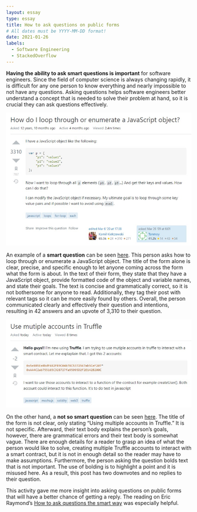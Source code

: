```yaml
---
layout: essay
type: essay
title: How to ask questions on public forms
# All dates must be YYYY-MM-DD format!
date: 2021-01-26
labels:
  - Software Engineering
  - StackedOverflow
---
```


**Having the ability to ask smart questions is important** for software engineers. Since the field of computer science is always changing rapidly, it is difficult for any one person to know everything and nearly impossible to not have any questions. Asking questions helps software engineers better understand a concept that is needed to solve their problem at hand, so it is crucial they can ask questions effectively.

<img class="ui image" src="../images/smartQuestion.jpg">

An example of a **smart question** can be seen [here](https://stackoverflow.com/questions/684672/how-do-i-loop-through-or-enumerate-a-javascript-object). This person asks how to loop through or enumerate a JavaScript object. The title of the form alone is clear, precise, and specific enough to let anyone coming across the form what the form is about. In the text of their form, they state that they have a JavaScript object, provide formatted code of the object and variable names, and state their goals. The text is concise and grammatically correct, so it is not bothersome for anyone to read. Additionally, they tag their post with relevant tags so it can be more easily found by others. Overall, the person communicated clearly and effectively their question and intentions, resulting in 42 answers and an upvote of 3,310 to their question.

<img class="ui image" src="../images/notSmartQuestion.jpg">

On the other hand, a **not so smart question** can be seen [here](https://stackoverflow.com/questions/70872124/use-mutiple-accounts-in-truffle). The title of the form is not clear, only stating “Using multiple accounts in Truffle.” It is not specific. Afterward, their text body explains the person’s goals, however, there are grammatical errors and their text body is somewhat vague. There are enough details for a reader to grasp an idea of what the person would like to solve, creating multiple Truffle accounts to interact with a smart contract, but it is not in enough detail so the reader may have to make assumptions. Furthermore, the person asking the question bolds text that is not important. The use of bolding is to highlight a point and it is misused here. As a result, this post has two downvotes and no replies to their question.

This activity gave me more insight into asking questions on public forms that will have a better chance of getting a reply. The reading on Eric Raymond’s [How to ask questions the smart way](http://www.catb.org/esr/faqs/smart-questions.html) was especially helpful.
